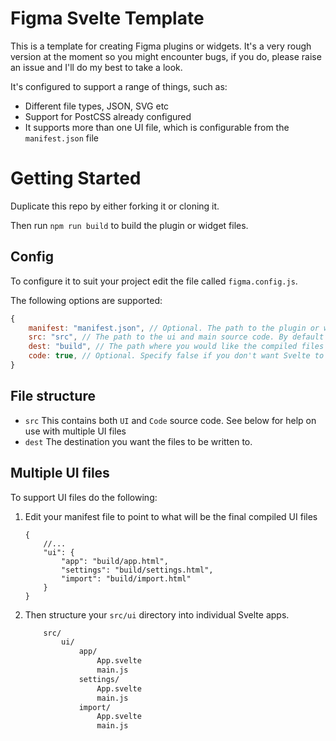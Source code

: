 # Figma Svelte Template

This is a template for creating Figma plugins or widgets. It's a very rough version at the moment so you might encounter bugs, if you do, please raise an issue and I'll do my best to take a look.

It's configured to support a range of things, such as:

- Different file types, JSON, SVG etc
- Support for PostCSS already configured
- It supports more than one UI file, which is configurable from the `manifest.json` file


# Getting Started

Duplicate this repo by either forking it or cloning it.

Then run `npm run build` to build the plugin or widget files.

## Config

To configure it to suit your project edit the file called `figma.config.js`.

The following options are supported:

```js
{
    manifest: "manifest.json", // Optional. The path to the plugin or widget's manifest file
    src: "src", // The path to the ui and main source code. By default the template looks for ui code inside `/ui` and code inside `/code`.
    dest: "build", // The path where you would like the compiled files to be created (this must match what's in your manifest),
    code: true, // Optional. Specify false if you don't want Svelte to bundle the main code. Useful if you want to use another bundler for this
}
```

## File structure

- `src` This contains both `UI` and `Code` source code. See below for help on use with multiple UI files
- `dest` The destination you want the files to be written to.

## Multiple UI files

To support UI files do the following:

1. Edit your manifest file to point to what will be the final compiled UI files
    ```jsonc
    {
        //...
        "ui": {
            "app": "build/app.html",
            "settings": "build/settings.html",
            "import": "build/import.html"
        }
    }
    ```
2. Then structure your `src/ui` directory into individual Svelte apps.
    ```bash
        src/
            ui/
                app/
                    App.svelte
                    main.js
                settings/
                    App.svelte
                    main.js
                import/
                    App.svelte
                    main.js
    ```